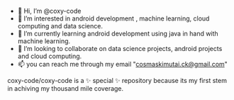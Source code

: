 - 👋 Hi, I’m @coxy-code
- 👀 I’m interested in android development , machine learning, cloud computing and data science.
- 🌱 I’m currently learning android development using java in hand with machine learning.
- 💞️ I’m looking to collaborate on data science projects, android projects and cloud computing.
- 📫 you can reach me through my email "cosmaskimutai.ck@gmail.com"

coxy-code/coxy-code is a ✨ special ✨ repository because its my first stem in achiving my thousand mile coverage.

